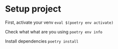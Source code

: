 # Setup project

First, activate your venv
`eval $(poetry env activate)`

Check what what are you using
`poetry env info`

Install dependencies
`poetry install`
